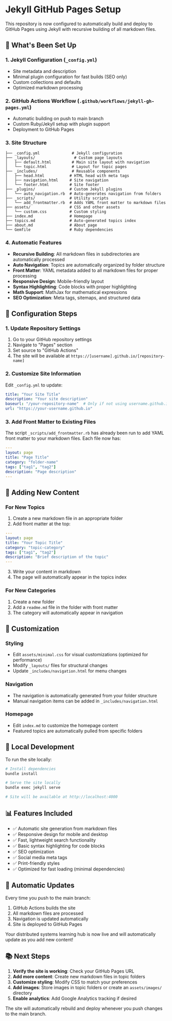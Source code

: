 # Jekyll GitHub Pages Setup

This repository is now configured to automatically build and deploy to GitHub Pages using Jekyll with recursive building of all markdown files.

## 🚀 What's Been Set Up

### 1. Jekyll Configuration (`_config.yml`)
- Site metadata and description
- Minimal plugin configuration for fast builds (SEO only)
- Custom collections and defaults
- Optimized markdown processing

### 2. GitHub Actions Workflow (`.github/workflows/jekyll-gh-pages.yml`)
- Automatic building on push to main branch
- Custom Ruby/Jekyll setup with plugin support
- Deployment to GitHub Pages

### 3. Site Structure
```
├── _config.yml              # Jekyll configuration
├── _layouts/                 # Custom page layouts
│   ├── default.html         # Main site layout with navigation
│   └── topic.html           # Layout for topic pages
├── _includes/               # Reusable components
│   ├── head.html           # HTML head with meta tags
│   ├── navigation.html     # Site navigation
│   └── footer.html         # Site footer
├── _plugins/               # Custom Jekyll plugins
│   └── auto_navigation.rb  # Auto-generates navigation from folders
├── _scripts/               # Utility scripts
│   └── add_frontmatter.rb  # Adds YAML front matter to markdown files
├── assets/                 # CSS and other assets
│   └── custom.css          # Custom styling
├── index.md                # Homepage
├── topics.md               # Auto-generated topics index
├── about.md                # About page
└── Gemfile                 # Ruby dependencies
```

### 4. Automatic Features
- **Recursive Building**: All markdown files in subdirectories are automatically processed
- **Auto Navigation**: Topics are automatically organized by folder structure
- **Front Matter**: YAML metadata added to all markdown files for proper processing
- **Responsive Design**: Mobile-friendly layout
- **Syntax Highlighting**: Code blocks with proper highlighting
- **Math Support**: MathJax for mathematical expressions
- **SEO Optimization**: Meta tags, sitemaps, and structured data

## 🔧 Configuration Steps

### 1. Update Repository Settings
1. Go to your GitHub repository settings
2. Navigate to "Pages" section
3. Set source to "GitHub Actions"
4. The site will be available at `https://[username].github.io/[repository-name]`

### 2. Customize Site Information
Edit `_config.yml` to update:
```yaml
title: "Your Site Title"
description: "Your site description"
baseurl: "/your-repository-name"  # Only if not using username.github.io
url: "https://your-username.github.io"
```

### 3. Add Front Matter to Existing Files
The script `_scripts/add_frontmatter.rb` has already been run to add YAML front matter to your markdown files. Each file now has:
```yaml
---
layout: page
title: "Page Title"
category: "folder-name"
tags: ["tag1", "tag2"]
description: "Page description"
---
```

## 📝 Adding New Content

### For New Topics
1. Create a new markdown file in an appropriate folder
2. Add front matter at the top:
```yaml
---
layout: page
title: "Your Topic Title"
category: "topic-category"
tags: ["tag1", "tag2"]
description: "Brief description of the topic"
---
```
3. Write your content in markdown
4. The page will automatically appear in the topics index

### For New Categories
1. Create a new folder
2. Add a `readme.md` file in the folder with front matter
3. The category will automatically appear in navigation

## 🎨 Customization

### Styling
- Edit `assets/minimal.css` for visual customizations (optimized for performance)
- Modify `_layouts/` files for structural changes
- Update `_includes/navigation.html` for menu changes

### Navigation
- The navigation is automatically generated from your folder structure
- Manual navigation items can be added in `_includes/navigation.html`

### Homepage
- Edit `index.md` to customize the homepage content
- Featured topics are automatically pulled from specific folders

## 🚀 Local Development

To run the site locally:

```bash
# Install dependencies
bundle install

# Serve the site locally
bundle exec jekyll serve

# Site will be available at http://localhost:4000
```

## 📊 Features Included

- ✅ Automatic site generation from markdown files
- ✅ Responsive design for mobile and desktop
- ✅ Fast, lightweight search functionality
- ✅ Basic syntax highlighting for code blocks
- ✅ SEO optimization
- ✅ Social media meta tags
- ✅ Print-friendly styles
- ✅ Optimized for fast loading (minimal dependencies)

## 🔄 Automatic Updates

Every time you push to the main branch:
1. GitHub Actions builds the site
2. All markdown files are processed
3. Navigation is updated automatically
4. Site is deployed to GitHub Pages

Your distributed systems learning hub is now live and will automatically update as you add new content!

## 📚 Next Steps

1. **Verify the site is working**: Check your GitHub Pages URL
2. **Add more content**: Create new markdown files in topic folders
3. **Customize styling**: Modify CSS to match your preferences
4. **Add images**: Store images in topic folders or create an `assets/images/` directory
5. **Enable analytics**: Add Google Analytics tracking if desired

The site will automatically rebuild and deploy whenever you push changes to the main branch.

